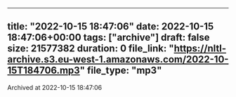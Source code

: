 
---
title: "2022-10-15 18:47:06"
date: 2022-10-15 18:47:06+00:00
tags: ["archive"]
draft: false
size: 21577382
duration: 0
file_link: "https://nltl-archive.s3.eu-west-1.amazonaws.com/2022-10-15T184706.mp3"
file_type: "mp3"
---
Archived at 2022-10-15 18:47:06
            